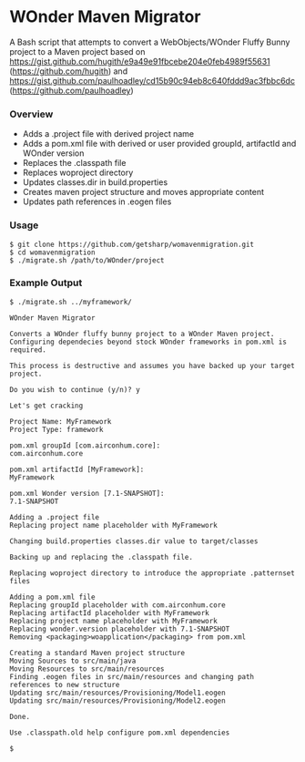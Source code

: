 # WOnder Maven Migrator

A Bash script that attempts to convert a WebObjects/WOnder Fluffy Bunny project to a Maven project based on https://gist.github.com/hugith/e9a49e91fbcebe204e0feb4989f55631 (https://github.com/hugith) and https://gist.github.com/paulhoadley/cd15b90c94eb8c640fddd9ac3fbbc6dc (https://github.com/paulhoadley)

### Overview

* Adds a .project file with derived project name
* Adds a pom.xml file with derived or user provided groupId, artifactId and WOnder version
* Replaces the .classpath file
* Replaces woproject directory
* Updates classes.dir in build.properties
* Creates maven project structure and moves appropriate content
* Updates path references in .eogen files

### Usage

```
$ git clone https://github.com/getsharp/womavenmigration.git
$ cd womavenmigration
$ ./migrate.sh /path/to/WOnder/project
```

### Example Output

```
$ ./migrate.sh ../myframework/

WOnder Maven Migrator

Converts a WOnder fluffy bunny project to a WOnder Maven project.
Configuring dependecies beyond stock WOnder frameworks in pom.xml is required.

This process is destructive and assumes you have backed up your target project.

Do you wish to continue (y/n)? y

Let's get cracking

Project Name: MyFramework
Project Type: framework

pom.xml groupId [com.airconhum.core]: 
com.airconhum.core

pom.xml artifactId [MyFramework]: 
MyFramework

pom.xml Wonder version [7.1-SNAPSHOT]: 
7.1-SNAPSHOT

Adding a .project file
Replacing project name placeholder with MyFramework

Changing build.properties classes.dir value to target/classes

Backing up and replacing the .classpath file.

Replacing woproject directory to introduce the appropriate .patternset files

Adding a pom.xml file
Replacing groupId placeholder with com.airconhum.core
Replacing artifactId placeholder with MyFramework
Replacing project name placeholder with MyFramework
Replacing wonder.version placeholder with 7.1-SNAPSHOT
Removing <packaging>woapplication</packaging> from pom.xml

Creating a standard Maven project structure
Moving Sources to src/main/java
Moving Resources to src/main/resources
Finding .eogen files in src/main/resources and changing path references to new structure
Updating src/main/resources/Provisioning/Model1.eogen
Updating src/main/resources/Provisioning/Model2.eogen

Done.

Use .classpath.old help configure pom.xml dependencies

$ 

```
